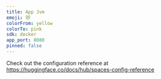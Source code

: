 ```yaml
---
title: App Jvm
emoji: 😻
colorFrom: yellow
colorTo: pink
sdk: docker
app_port: 8080
pinned: false
---
```


Check out the configuration reference at https://huggingface.co/docs/hub/spaces-config-reference
